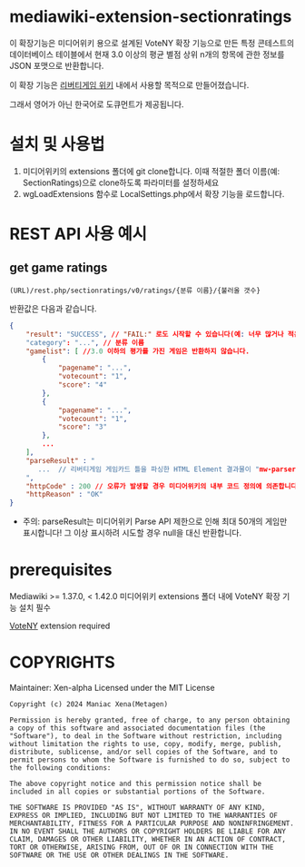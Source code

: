 # mediawiki-extension-sectionratings
이 확장기능은 미디어위키 용으로 설계된 VoteNY 확장 기능으로 만든 특정 콘테스트의 데이터베이스 테이블에서 현재 3.0 이상의 평균 별점 상위 n개의 항목에 관한 정보를 JSON 포맷으로 반환합니다.

이 확장 기능은 [리버티게임 위키](https://libertyga.me) 내에서 사용할 목적으로 만들어졌습니다.

그래서 영어가 아닌 한국어로 도큐먼트가 제공됩니다.

# 설치 및 사용법
1. 미디어위키의 extensions 폴더에 git clone합니다. 이때 적절한 폴더 이름(예: SectionRatings)으로 clone하도록 파라미터를 설정하세요
2. wgLoadExtensions 함수로 LocalSettings.php에서 확장 기능을 로드합니다.


# REST API 사용 예시
## get game ratings
```(URL)/rest.php/sectionratings/v0/ratings/{분류 이름}/{불러올 갯수}```

반환값은 다음과 같습니다.
```json
{
    "result": "SUCCESS", // "FAIL:" 로도 시작할 수 있습니다(예: 너무 많거나 적은 게임 정보 갯수). 이 경우 공백을 '-' 문자로 치환한 한 줄 오류 내용을 담은 "error"가 추가로 전달되어야 합니다.
    "category": "...", // 분류 이름
    "gamelist": [ //3.0 이하의 평가를 가진 게임은 반환하지 않습니다.
        {
            "pagename": "...",
            "votecount": "1",
            "score": "4"
        },
        {
            "pagename": "...",
            "votecount": "1",
            "score": "3"
        },
        ...
    ],
	"parseResult" : "
	   ...  // 리버티게임 게임카드 틀을 파싱한 HTML Element 결과물이 "mw-parser-output" id를 가진 div 태그에 싸인 채로 포함됩니다.
	",
    "httpCode" : 200 // 오류가 발생할 경우 미디어위키의 내부 코드 정의에 의존합니다(예: 타입 오류시 400),
    "httpReason" : "OK"
}
```
* 주의: parseResult는 미디어위키 Parse API 제한으로 인해 최대 50개의 게임만 표시합니다! 그 이상 표시하려 시도할 경우 null을 대신 반환합니다.

# prerequisites
 Mediawiki >= 1.37.0, < 1.42.0
 미디어위키 extensions 폴더 내에 VoteNY 확장 기능 설치 필수
 
 [VoteNY](https://www.mediawiki.org/wiki/Extension:VoteNY) extension required

 # COPYRIGHTS
 Maintainer: Xen-alpha
 Licensed under the MIT License
 ```
Copyright (c) 2024 Maniac Xena(Metagen)

Permission is hereby granted, free of charge, to any person obtaining a copy of this software and associated documentation files (the "Software"), to deal in the Software without restriction, including without limitation the rights to use, copy, modify, merge, publish, distribute, sublicense, and/or sell copies of the Software, and to permit persons to whom the Software is furnished to do so, subject to the following conditions:

The above copyright notice and this permission notice shall be included in all copies or substantial portions of the Software.

THE SOFTWARE IS PROVIDED "AS IS", WITHOUT WARRANTY OF ANY KIND, EXPRESS OR IMPLIED, INCLUDING BUT NOT LIMITED TO THE WARRANTIES OF MERCHANTABILITY, FITNESS FOR A PARTICULAR PURPOSE AND NONINFRINGEMENT. IN NO EVENT SHALL THE AUTHORS OR COPYRIGHT HOLDERS BE LIABLE FOR ANY CLAIM, DAMAGES OR OTHER LIABILITY, WHETHER IN AN ACTION OF CONTRACT, TORT OR OTHERWISE, ARISING FROM, OUT OF OR IN CONNECTION WITH THE SOFTWARE OR THE USE OR OTHER DEALINGS IN THE SOFTWARE.
 ```
